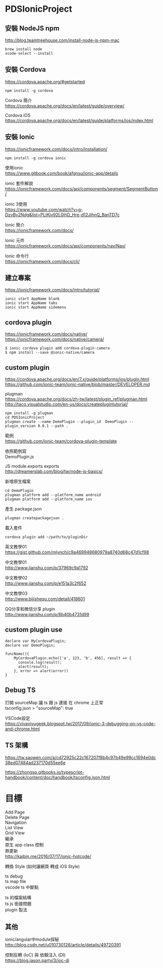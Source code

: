 # PDSIonicProject

## 安裝 NodeJS npm
http://blog.teamtreehouse.com/install-node-js-npm-mac

```
brew install node
xcode-select --install
```

## 安裝 Cordova
https://cordova.apache.org/#getstarted

```
npm install -g cordova
```

Cordova 簡介  
https://cordova.apache.org/docs/en/latest/guide/overview/

Cordova iOS  
https://cordova.apache.org/docs/en/latest/guide/platforms/ios/index.html

## 安裝 Ionic
https://ionicframework.com/docs/intro/installation/

```
npm install -g cordova ionic
```

使用ionic  
https://www.gitbook.com/book/afgnsu/ionic-app/details

ionic 套件解說  
https://ionicframework.com/docs/api/components/segment/SegmentButton/

ionic 3使用  
https://www.youtube.com/watch?v=g-DzyBv2Ndg&list=PLtKjv92L0ihD_Hre-d12JihnQ_BanTD7c

Ionic 簡介  
https://ionicframework.com/docs/

Ionic 元件  
https://ionicframework.com/docs/api/components/nav/Nav/

Ionic 命令行  
https://ionicframework.com/docs/cli/

## 建立專案
https://ionicframework.com/docs/intro/tutorial/

```
ionic start AppName blank
ionic start AppName tabs
ionic start AppName sidemenu
```

## cordova plugin
https://ionicframework.com/docs/native/  
https://ionicframework.com/docs/native/camera/

```
$ ionic cordova plugin add cordova-plugin-camera
$ npm install --save @ionic-native/camera
```

## custom plugin
https://cordova.apache.org/docs/en/7.x/guide/platforms/ios/plugin.html  
https://github.com/ionic-team/ionic-native/blob/master/DEVELOPER.md

plugman  
https://cordova.apache.org/docs/zh-tw/latest/plugin_ref/plugman.html  
http://taco.visualstudio.com/en-us/docs/createplugintutorial/  
```
npm install -g plugman
cd PDSIonicProject
plugman create --name DemoPlugin --plugin_id  DemoPlugin --plugin_version 0.0.1 --path .
```
範例  
https://github.com/ionic-team/cordova-plugin-template

依照範例寫  
DemoPlugin.js

JS module.exports exports  
http://dreamerslab.com/blog/tw/node-js-basics/

新增原生檔案
```
cd DemoPlugin
plugman platform add --platform_name android
plugman platform add --platform_name ios
```
產生 package.json
```
plugman createpackagejson .
```
載入套件
```
cordova plugin add ~/path/to/pluginDir
```

英文教學01  
https://gist.github.com/mlynch/c9a469948680979a8740d68c47d1cf98

中文教學01  
http://www.jianshu.com/p/37969c9a1792

中文教學02  
http://www.jianshu.com/p/e151a3c2f652

中文教學03  
http://www.bijishequ.com/detail/418601

QQ分享和微信分享 plugin  
http://www.jianshu.com/p/6b40b4731d99

## custom plugin use
```
declare var MyCordovaPlugin;
declare var DemoPlugin;

funcName(){
    MyCordovaPlugin.echo(['a', 123, 'b', 456], result => {
      console.log(result);
      alert(result);
    }, error => alert(error))
}
```

## Debug TS
打開 sourceMap 讓 ts 跟 js 連接 在 chrome 上正常  
tsconfig.json > "sourceMap": true

VSCode設定  
https://vivavivugeek.blogspot.tw/2017/09/ionic-3-debugging-on-vs-code-and-chrome.html

## TS 架構
https://tw.saowen.com/a/cd72925c22c167207f8b4c97b49e99cc1694e0dc38ed07484ad237170d55ee6e  

https://zhongsp.gitbooks.io/typescript-handbook/content/doc/handbook/tsconfig.json.html  

# 目標
Add Page  
Delete Page  
Navigation  
List View  
Grid View  
繼承  
原生 app class 控制  
熱更新  
http://kaibin.me/2016/07/17/ionic-hotcode/

轉換 Style (如何讓網頁 轉成 iOS Style)

ts debug  
ts map file  
vscode ts 中斷點  

ts 的檔案結構  
ts js 銜接問題  
plugin 製法  

## 其他
ionic/angular中module探秘  
http://blog.csdn.net/u010730126/article/details/49720391

控制反轉 (IoC) 與 依賴注入 (DI)  
https://blog.jason.party/3/ioc-di
